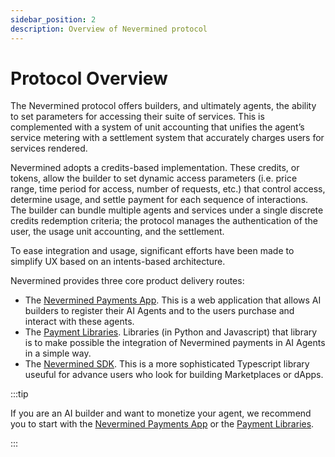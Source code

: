 ```yaml
---
sidebar_position: 2
description: Overview of Nevermined protocol
---
```


# Protocol Overview

The Nevermined protocol offers builders, and ultimately agents, the ability to set parameters for accessing their suite of services.
This is complemented with a system of unit accounting that unifies the agent’s service metering with a settlement system that accurately charges users for services rendered.

Nevermined adopts a credits-based implementation. These credits, or tokens, allow the builder to set dynamic access parameters
(i.e. price range, time period for access, number of requests, etc.) that control access, determine usage, and settle payment for each sequence of interactions. 
The builder can bundle multiple agents and services under a single discrete credits redemption criteria; the protocol manages the authentication of the user, the usage unit accounting, and the settlement.

To ease integration and usage, significant efforts have been made to simplify UX based on an  intents-based architecture. 

Nevermined provides three core product delivery routes:

* The [Nevermined Payments App](https://nevermined.app/). This is a web application that allows AI builders to register their AI Agents and to the users purchase and interact with these agents.
* The [Payment Libraries](https://docs.nevermined.app/docs/tutorials/integration/python-integration). Libraries (in Python and Javascript) that library is to make possible the integration of Nevermined payments in AI Agents in a simple way.
* The [Nevermined SDK](../nevermined-sdk/). This is a more sophisticated Typescript library useuful for advance users who look for building Marketplaces or dApps.

:::tip

If you are an AI builder and want to monetize your agent, we recommend you to start with the [Nevermined Payments App](https://nevermined.app/) or the [Payment Libraries](https://docs.nevermined.app/docs/tutorials/integration/python-integration).

:::
